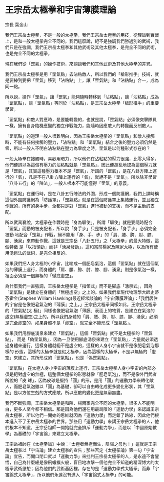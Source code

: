 # 王宗岳太極拳和宇宙薄膜理論

宗長
葉金山

我們王宗岳太極拳，不是一般的太極拳，我們王宗岳太極拳的用技，從理論到實戰上，是和一般太極拳完全不同的。我們這麼說，絕不是強調我們勝過別的武術，我們只是在強調，我們王宗岳太極拳和其他武術及其他太極拳，是完全不同的武術，也是完全不同的太極拳。

現在我們從「罡氣」的操作技術，來談談我們和其他武術及其他太極拳的差異。

我們王宗岳太極拳是用「罡氣點」去沾粘敵人，所以我們的「槍形推手」技術，就是要練到要把「罡氣」移到「沾粘點」上，讓「罡氣點」和「沾粘點」合一，成為同一點。

所以說，操作「罡氣」，讓「罡氣」能夠隨時轉移到「沾粘點」，讓「沾粘點」成為「罡氣點」，讓「罡氣點」等同於「沾粘點」，是王宗岳太極拳「槍形推手」的重要學習。

「罡氣點」和敵人對應時，是要能轉變的，也就是說，「罡氣點」必須像突擊隊員一樣，擁有自身臨機應變的獨立作戰能力，能隨時因應敵人的轉變而反制敵人。

「罡氣點」的道理一般人很難明白，因為王宗岳太極拳的「罡氣點」和敵人接觸時，不能有任何接觸的壓力，「沾粘點」和「罡氣點」結合之後的壓力必須仍然是零，所以一般人不明白沾粘點在壓力為零度之時，罡氣是以何種形式存在的？

一般太極拳在接觸時，喜歡用暗力，所以他們在沾粘點的壓力很強，比零大得多，他們便誤以為這個有壓力的沾粘點就是「罡氣點」，因此便胡亂地認為這個壓力就是「罡氣」，其實這種壓力根本不是「罡氣」，所謂的「罡氣」，是在八卦方陣上運行的「氣」，凡是不在八卦方陣上運行的「氣」，就絕不是「罡氣」。所以除非學習「八卦五行」的「陣法」，一般人根本不可能懂得「罡氣」的意義。

「罡氣點」在運行時，是在八卦五行陣法的外圍，形成一個防護網，我們上課時稱這個外圍防護網為「防護罩」，「罡氣點」就是在這個防護罩上集結運行，並且獨立作戰的，所有的身手步，全都只是對「罡氣」進行被動的支援，而不是主動的支配。

所以武禹襄說，太極拳在作戰時是「身為驅使」，所謂「驅使」就是要隨時配合「罡氣」而動的被支配者，所以說「身手步」只是被支配者，「身手步」必須完全被動 地配合「罡氣」作戰，絕不能用「身、手、步」的「肩、腰、胯、肘、膝、腳、湧泉」來帶動作戰，這就是王宗岳「八卦五行」之「太極拳」的最大特徵，這個特徵 是「以指領勁」而非「湧泉發勁」，這和當前楊家及陳家太極，以及所有使用湧泉法的武術，是完全相反的。

如果我們把人身太極的小宇宙，比喻成一個肥皂氣泡，這個「罡氣點」就在這個氣泡的薄膜上運行，而身體的「肩、腰、胯、肘、膝、腳、湧泉」則是像氣泡一樣，裡面必須是一個無極的「徹底虛空」。

為什麼我們一直強調，王宗岳太極拳是「指領式」而不是腳底「湧泉式」，因為「罡氣點」是建立在身體的「無極虛空」之上的。如果我們拿現代物理學大師史蒂芬霍金(Stephen William Hawking)最近經常談論的「宇宙薄膜理論」：「我們居住的宇宙是在像肥皂氣泡的『薄膜』之上。」王宗岳太極拳同樣如此，王宗岳太極拳的「罡氣點(太 極)」同樣也像肥皂氣泡「薄膜」表面上的物質，是建立在氣泡的虛空(無極虛空)之上的，所以我們身體的「肩、腰、胯、肘、膝、腳、湧泉」必須是完全虛空的，如果身體不是「虛空」，就完全不能形成「罡氣點」。

如果我們用腳底湧泉來建立「罡氣點」，這個「罡氣點」就不是太極拳的「罡氣點」， 而是「偽罡氣點」，因為一旦使用腳底湧泉來建立「罡氣點」，力量就必須透過身體來運行，這樣身體就絕不是虛空的，這樣的人身小宇宙就不是像肥皂氣泡那樣的 形態，這樣的太極拳就是假太極拳，因為這樣的太極拳，不是以無極的「虛空」來建立，其所形成的「罡氣點」，也是「偽罡氣點」。

「罡氣點」 在太極人身小宇宙的薄膜上運行，王宗岳太極拳人身小宇宙的內部必須是絕對虛空的無極，這整個太極拳的形態就像「肥皂氣泡」，而不是像外門武者所說的「皮 球」，因為皮球是堅持「圓」的形，是用「圓」的運動力學來轉化敵人，而肥皂氣泡雖以「圓」為基礎，卻可以自由轉化成更多變化形狀，其「罡氣點」是以方位生剋的方式應敵，所以應敵的變化更是無窮無盡。

我們不斷強調，王宗岳太極拳是和陳、楊兩家完全不同的太極拳，很多人不能明白，更多人至今都不相信。那是因為他們還在用最局限的「運動力學」來認識王宗岳太極拳，所以他們一開始的思維就因為「運動力學」而走錯了路線，因此他們根本進入不了王宗岳太極拳的世界。那些用「運動力學」來講王宗岳太極拳的人，他們根本不知道，王宗岳祖師一開始就完全排斥「運動力學」，而是以「中國原始數學」為基礎的「宇宙論」來建立太極拳。

王宗岳祖師在《太極拳論》中說：「太極者無極而生，陰陽之母也！」這就是王宗岳太極拳以「宇宙論」建立太極拳的宣告；那些否定《太極拳論》第一句「宇宙論」宣告，而開口閉口就以「運動力學」來批判王宗岳太極拳的人，是永遠不會醒悟，自己為什麼總是像飛蛾撲火般，盲目地攻擊一個他完全不知道的精深博大的太極拳武術思想；因為他們的武術基因裡，存在的是「運動力學式太極拳」而非「宇宙論式太極拳」，所以他們永遠沒有進入「宇宙論式太極拳」的可能。